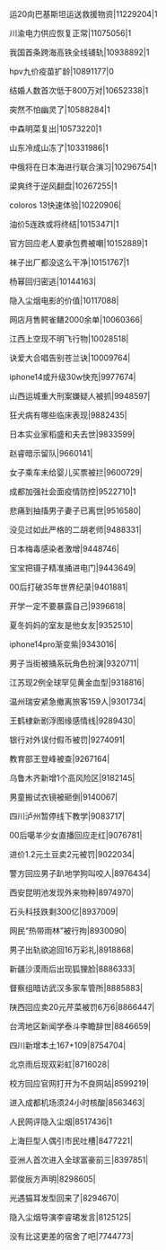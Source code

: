 运20向巴基斯坦运送救援物资|11229204|1

川渝电力供应恢复正常|11075056|1

我国首条跨海高铁全线铺轨|10938892|1

hpv九价疫苗扩龄|10891177|0

结婚人数首次低于800万对|10652338|1

突然不怕幽灵了|10588284|1

中森明菜复出|10573220|1

山东冷成山冻了|10331986|1

中俄将在日本海进行联合演习|10296754|1

梁爽终于逆风翻盘|10267255|1

coloros 13快速体验|10220906|

油价5连跌或将终结|10153471|1

官方回应老人要承包费被嘲|10152889|1

袜子出厂都没这么干净|10151767|1

杨幂回归密逃|10144163|

隐入尘烟电影的价值|10117088|

网店月售鳄雀鳝2000余单|10060366|

江西上空现不明飞行物|10028518|

诀爱大合唱告别苍兰诀|10009764|

iphone14或升级30w快充|9977674|

山西运城重大刑案嫌疑人被抓|9948597|

狂犬病有哪些临床表现|9882435|

日本实业家稻盛和夫去世|9833599|

赵睿暗示留队|9660141|

女子乘车未给婴儿买票被拦|9600729|

成都加强社会面疫情防控|9522710|1

悲痛到抽搐男子妻子已离世|9516580|

没见过如此严格的二胡老师|9488331|

日本梅毒感染者激增|9448746|

宝宝把镊子精准捅进电门|9443649|

00后打破35年世界纪录|9401881|

开学一定不要暴露自己|9396618|

夏冬妈妈的室友是他女友|9352510|

iphone14pro渐变紫|9343016|

男子当街被捅系玩角色扮演|9320711|

江苏现2例全球罕见黄金血型|9318816|

温州瑞安紧急撤离旅客159人|9301734|

王鹤棣新剧浮图缘感情线|9289430|

银行对外误付假币被罚|9274091|

教育部王登峰被查|9267164|

乌鲁木齐新增1个高风险区|9182145|

男童搬试衣镜被砸倒|9140067|

四川泸州暂停线下教学|9083717|

00后噶羊少女直播回应走红|9076781|

进价1.2元土豆卖2元被罚|9022034|

警方回应男子趴地学狗叫咬人|8976434|

西安昆明池发现外来物种|8974970|

石头科技跌剩300亿|8937009|

网民“热带雨林”被行拘|8930090|

男子出轨欲追回16万彩礼|8918868|

新疆沙漠雨后出现狐狸脸|8886333|

督察组暗访武汉多家车管所|8885883|

陕西回应卖20元芹菜被罚6万6|8866447|

台湾地区新闻学泰斗李瞻辞世|8846659|

四川新增本土167+109|8754704|

北京雨后现双彩虹|8716028|

校方回应官网打开为不良网站|8599219|

进入成都机场须24小时核酸|8563463|

人民网评隐入尘烟|8517436|1

上海巨型人偶引市民吐槽|8477221|

亚洲人首次进入全球富豪前三|8397851|

郭俊辰方声明|8298605|

光遇猫耳发型回来了|8294670|

隐入尘烟导演李睿珺发言|8125125|

没有比这更差的宿舍了吧|7744773|

